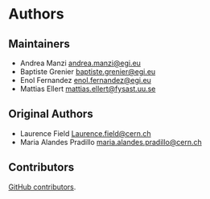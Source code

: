 # Authors

## Maintainers

- Andrea Manzi <andrea.manzi@egi.eu>
- Baptiste Grenier <baptiste.grenier@egi.eu>
- Enol Fernandez <enol.fernandez@egi.eu>
- Mattias Ellert <mattias.ellert@fysast.uu.se>

## Original Authors

- Laurence Field <Laurence.field@cern.ch>
- Maria Alandes Pradillo <maria.alandes.pradillo@cern.ch>

## Contributors

[GitHub contributors](https://github.com/EGI-Federation/glue-validator/graphs/contributors).
